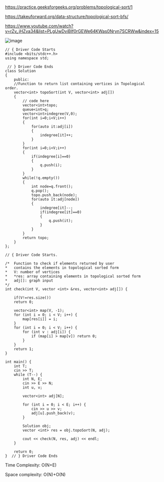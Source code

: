 https://practice.geeksforgeeks.org/problems/topological-sort/1

https://takeuforward.org/data-structure/topological-sort-bfs/

https://www.youtube.com/watch?v=rZv_jHZva34&list=PLgUwDviBIf0rGEWe64KWas0Nryn7SCRWw&index=15

![image](https://user-images.githubusercontent.com/53824950/161798450-158c9689-386d-4bfd-b03d-110c5263a327.png)


```
// { Driver Code Starts
#include <bits/stdc++.h>
using namespace std;

 // } Driver Code Ends
class Solution
{
	public:
	//Function to return list containing vertices in Topological order. 
	vector<int> topoSort(int V, vector<int> adj[]) 
	{
	    // code here
	    vector<int>topo;
	    queue<int>q;
	    vector<int>indegree(V,0);
	    for(int i=0;i<V;i++)
	    {
	        for(auto it:adj[i])
	        {
	            indegree[it]++;
	        }
	    }
	    for(int i=0;i<V;i++)
	    {
	        if(indegree[i]==0)
	        {
	            q.push(i);
	        }
	    }
	    while(!q.empty())
	    {
	        int node=q.front();
	        q.pop();
	        topo.push_back(node);
	        for(auto it:adj[node])
	        {
	            indegree[it]--;
	            if(indegree[it]==0)
	            {
	                q.push(it);
	            }
	        }
	    }
	    return topo;
	}
};

// { Driver Code Starts.

/*  Function to check if elements returned by user
*   contains the elements in topological sorted form
*   V: number of vertices
*   *res: array containing elements in topological sorted form
*   adj[]: graph input
*/
int check(int V, vector <int> &res, vector<int> adj[]) {
    
    if(V!=res.size())
    return 0;
    
    vector<int> map(V, -1);
    for (int i = 0; i < V; i++) {
        map[res[i]] = i;
    }
    for (int i = 0; i < V; i++) {
        for (int v : adj[i]) {
            if (map[i] > map[v]) return 0;
        }
    }
    return 1;
}

int main() {
    int T;
    cin >> T;
    while (T--) {
        int N, E;
        cin >> E >> N;
        int u, v;

        vector<int> adj[N];

        for (int i = 0; i < E; i++) {
            cin >> u >> v;
            adj[u].push_back(v);
        }
        
        Solution obj;
        vector <int> res = obj.topoSort(N, adj);

        cout << check(N, res, adj) << endl;
    }
    
    return 0;
}  // } Driver Code Ends
```


Time Complexity: O(N+E)

Space complexity: O(N)+O(N)

